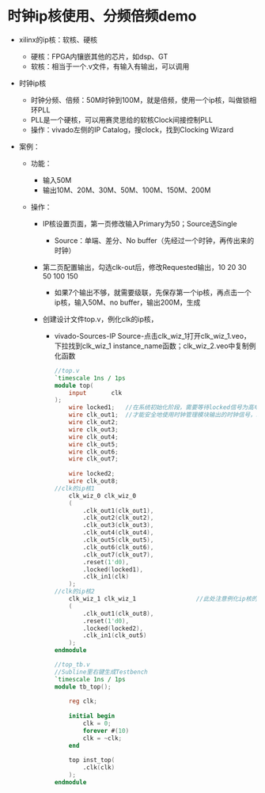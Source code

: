 # 时钟ip核使用、分频倍频demo

- xilinx的ip核：软核、硬核
  - 硬核：FPGA内镶嵌其他的芯片，如dsp、GT
  - 软核：相当于一个.v文件，有输入有输出，可以调用
- 时钟ip核
  - 时钟分频、倍频：50M时钟到100M，就是倍频，使用一个ip核，叫做锁相环PLL
  - PLL是一个硬核，可以用赛灵思给的软核Clock间接控制PLL
  - 操作：vivado左侧的IP Catalog，搜clock，找到Clocking Wizard



- 案例：

  - 功能：

    - 输入50M
    - 输出10M、20M、30M、50M、100M、150M、200M

  - 操作：

    - IP核设置页面，第一页修改输入Primary为50；Source选Single

      - Source：单端、差分、No buffer（先经过一个时钟，再传出来的时钟）

    - 第二页配置输出，勾选clk-out后，修改Requested输出，10 20 30 50 100 150

      - 如果7个输出不够，就需要级联，先保存第一个ip核，再点击一个ip核，输入50M、no buffer，输出200M，生成

    - 创建设计文件top.v，例化clk的ip核，

      - vivado-Sources-IP Source-点击clk_wiz_1打开clk_wiz_1.veo，下拉找到clk_wiz_1 instance_name函数；clk_wiz_2.veo中复制例化函数

        ```verilog
        //top.v
        `timescale 1ns / 1ps
        module top(
        	input 		clk
        );
            wire locked1;	//在系统初始化阶段，需要等待locked信号为高电平后，
            wire clk_out1;	//才能安全地使用时钟管理模块输出的时钟信号，以避免因时钟不稳定导致的电路异常行为
            wire clk_out2;
            wire clk_out3;
            wire clk_out4;
            wire clk_out5;
            wire clk_out6;
            wire clk_out7;
            
            wire locked2;
            wire clk_out8;
        //clk的ip核1
            clk_wiz_0 clk_wiz_0
            (
                .clk_out1(clk_out1),
                .clk_out2(clk_out2),
                .clk_out3(clk_out3),
                .clk_out4(clk_out4),
                .clk_out5(clk_out5),
                .clk_out6(clk_out6),
                .clk_out7(clk_out7),
                .reset(1'd0),
                .locked(locked1),
                .clk_in1(clk)
            );
        //clk的ip核2
            clk_wiz_1 clk_wiz_1                 //此处注意例化ip核的名称！ 是clk0还是clk1还是clk2！
            (
                .clk_out1(clk_out8),
                .reset(1'd0),
                .locked(locked2),
                .clk_in1(clk_out5)
            );
        endmodule
        ```

        ```verilog
        //top_tb.v
        //Subline里右键生成Testbench
        `timescale 1ns / 1ps
        module tb_top();
            
            reg clk;
            
            initial begin
            	clk = 0;
                forever #(10)
                clk = ~clk;    
            end
            
            top inst_top(
                .clk(clk)
            );
        endmodule
        ```

        



